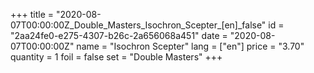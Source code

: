 +++
title = "2020-08-07T00:00:00Z_Double_Masters_Isochron_Scepter_[en]_false"
id = "2aa24fe0-e275-4307-b26c-2a656068a451"
date = "2020-08-07T00:00:00Z"
name = "Isochron Scepter"
lang = ["en"]
price = "3.70"
quantity = 1
foil = false
set = "Double Masters"
+++

